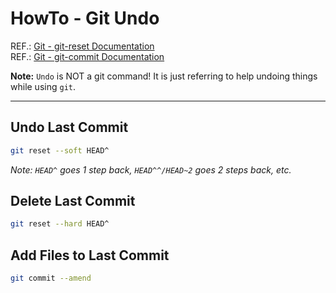 # HowTo - Git Undo

REF.: [Git - git-reset Documentation](https://git-scm.com/docs/git-reset)  
REF.: [Git - git-commit Documentation](https://git-scm.com/docs/git-commit)  

**Note:** `Undo` is NOT a git command! It is just referring to help undoing things while using `git`.

----

## Undo Last Commit

```bash
git reset --soft HEAD^
```

_Note: `HEAD^` goes 1 step back, `HEAD^^/HEAD~2` goes 2 steps back, etc._

## Delete Last Commit

```bash
git reset --hard HEAD^
```

## Add Files to Last Commit

```bash
git commit --amend
```

